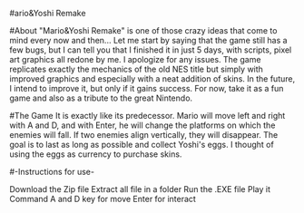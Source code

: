 #ario&Yoshi Remake

#About
"Mario&Yoshi Remake"  is one of those crazy ideas that come to mind every now and then... Let me start by saying that the game still has a few bugs, but I can tell you that I finished it in just 5 days, with scripts, pixel art graphics all redone by me. I apologize for any issues. The game replicates exactly the mechanics of the old NES title but simply with improved graphics and especially with a neat addition of skins. In the future, I intend to improve it, but only if it gains success. For now, take it as a fun game and also as a tribute to the great Nintendo.

#The Game
It is exactly like its predecessor. Mario will move left and right with A and D, and with Enter, he will change the platforms on which the enemies will fall. If two enemies align vertically, they will disappear. The goal is to last as long as possible and collect Yoshi's eggs. I thought of using the eggs as currency to purchase skins.


#-Instructions for use-

Download the Zip file
Extract all file in a folder
Run the .EXE file
Play it
Command
A and D key for move
Enter for interact

